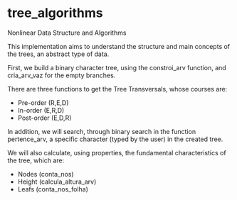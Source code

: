 # tree_algorithms
 Nonlinear Data Structure and Algorithms

This implementation aims to understand the structure and main concepts of the trees, an abstract type of data.

First, we build a binary character tree, using the constroi_arv function, and cria_arv_vaz for the empty branches.

There are three functions to get the Tree Transversals, whose courses are:
- Pre-order  (R,E,D) 
- In-order   (E,R,D)
- Post-order (E,D,R)

In addition, we will search, through binary search in the function pertence_arv, a specific character (typed by the user) in the created tree.

We will also calculate, using properties, the fundamental characteristics of the tree, which are:
* Nodes (conta_nos)
* Height (calcula_altura_arv)
* Leafs (conta_nos_folha)
